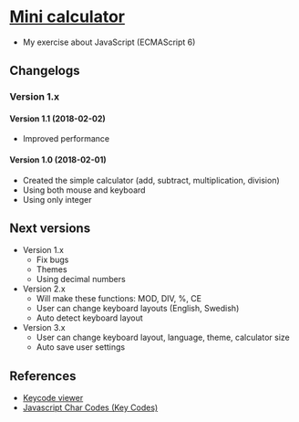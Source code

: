 # [Mini calculator](https://nguyenkhois.github.io/js-minicalculator/index.html)
- My exercise about JavaScript (ECMAScript 6)

## Changelogs
### Version 1.x
#### Version 1.1 (2018-02-02)
- Improved performance

#### Version 1.0 (2018-02-01)
- Created the simple calculator (add, subtract, multiplication, division)
- Using both mouse and keyboard
- Using only integer

## Next versions
- Version 1.x
    - Fix bugs
    - Themes
    - Using decimal numbers
- Version 2.x
    - Will make these functions: MOD, DIV, %, CE
    - User can change keyboard layouts (English, Swedish)
    - Auto detect keyboard layout
- Version 3.x
    - User can change keyboard layout, language, theme, calculator size
    - Auto save user settings    

## References
- [Keycode viewer](http://keycode.info/)
- [Javascript Char Codes (Key Codes)](https://www.cambiaresearch.com/articles/15/javascript-char-codes-key-codes)